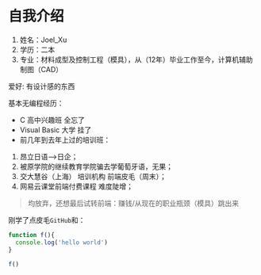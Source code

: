 # 自我介绍
1. 姓名：Joel_Xu
2. 学历：二本
3. 专业：材料成型及控制工程（模具），从（12年）毕业工作至今，计算机辅助制图（CAD）

爱好:
有设计感的东西

基本无编程经历：

- C 高中兴趣班 全忘了
- Visual Basic 大学 挂了
- 前几年到去年上过的培训班：
1. 昂立日语-->日企；
2. 被原学院的继续教育学院骗去学葡萄牙语，无果；
3. 交大慧谷（上海） 培训机构 前端皮毛（周末）；
4. 网易云课堂前端付费课程 难度陡增；
> 均放弃，还想最后试转前端：赚钱/从现在的职业瓶颈（模具）跳出来

刚学了点皮毛`GitHub`和：
```javascript
function f(){
  console.log('hello world')
}

f()
```
